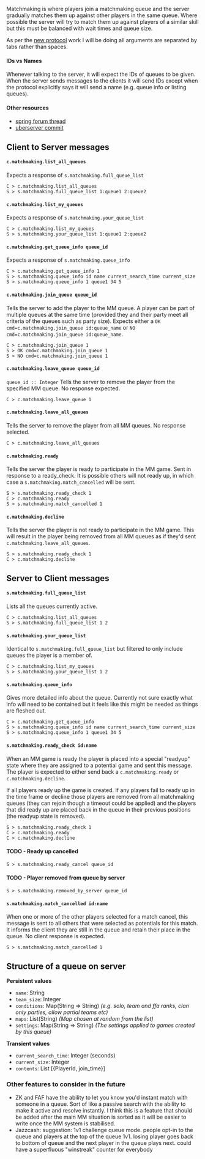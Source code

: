 Matchmaking is where players join a matchmaking queue and the server gradually matches them up against other players in the same queue. Where possible the server will try to match them up against players of a similar skill but this must be balanced with wait times and queue size.

As per the [new protocol](/documents/new_protocol) work I will be doing all arguments are separated by tabs rather than spaces.

#### IDs vs Names
Whenever talking to the server, it will expect the IDs of queues to be given. When the server sends messages to the clients it will send IDs except when the protocol explicitly says it will send a name (e.g. queue info or listing queues).

#### Other resources
- [spring forum thread](https://springrts.com/phpbb/viewtopic.php?f=71&t=33072)
- [uberserver commit](https://github.com/spring/uberserver/compare/master...gajop:master)

## Client to Server messages
#### `c.matchmaking.list_all_queues`
Expects a response of `s.matchmaking.full_queue_list`
```
C > c.matchmaking.list_all_queues
S > s.matchmaking.full_queue_list 1:queue1 2:queue2
```

#### `c.matchmaking.list_my_queues`
Expects a response of `s.matchmaking.your_queue_list`
```
C > c.matchmaking.list_my_queues
S > s.matchmaking.your_queue_list 1:queue1 2:queue2
```

#### `c.matchmaking.get_queue_info queue_id`
Expects a response of `s.matchmaking.queue_info`
```
C > c.matchmaking.get_queue_info 1
S > s.matchmaking.queue_info id name current_search_time current_size
S > s.matchmaking.queue_info 1 queue1 34 5
```

#### `c.matchmaking.join_queue queue_id`
Tells the server to add the player to the MM queue. A player can be part of multiple queues at the same time (provided they and their party meet all criteria of the queues such as party size). Expects either a `OK cmd=c.matchmaking.join_queue id:queue_name` or `NO cmd=c.matchmaking.join_queue id:queue_name`.
```
C > c.matchmaking.join_queue 1
S > OK cmd=c.matchmaking.join_queue 1
S > NO cmd=c.matchmaking.join_queue 1
```

#### `c.matchmaking.leave_queue queue_id`
```queue_id :: Integer```
Tells the server to remove the player from the specified MM queue. No response expected.
```
C > c.matchmaking.leave_queue 1
```

#### `c.matchmaking.leave_all_queues`
Tells the server to remove the player from all MM queues. No response selected.
```
C > c.matchmaking.leave_all_queues
```

#### `c.matchmaking.ready`
Tells the server the player is ready to participate in the MM game. Sent in response to a ready_check. It is possible others will not ready up, in which case a `s.matchmaking.match_cancelled` will be sent.
```
S > s.matchmaking.ready_check 1
C > c.matchmaking.ready
S > s.matchmaking.match_cancelled 1
```

#### `c.matchmaking.decline`
Tells the server the player is not ready to participate in the MM game. This will result in the player being removed from all MM queues as if they'd sent `c.matchmaking.leave_all_queues`.
```
S > s.matchmaking.ready_check 1
C > c.matchmaking.decline
```

## Server to Client messages
#### `s.matchmaking.full_queue_list`
Lists all the queues currently active.
```
C > c.matchmaking.list_all_queues
S > s.matchmaking.full_queue_list 1 2
```

#### `s.matchmaking.your_queue_list`
Identical to `s.matchmaking.full_queue_list` but filtered to only include queues the player is a member of.
```
C > c.matchmaking.list_my_queues
S > s.matchmaking.your_queue_list 1 2
```

#### `s.matchmaking.queue_info`
Gives more detailed info about the queue. Currently not sure exactly what info will need to be contained but it feels like this might be needed as things are fleshed out.
```
C > c.matchmaking.get_queue_info
S > s.matchmaking.queue_info id name current_search_time current_size
S > s.matchmaking.queue_info 1 queue1 34 5
```

#### `s.matchmaking.ready_check id:name`
When an MM game is ready the player is placed into a special "readyup" state where they are assigned to a potential game and sent this message. The player is expected to either send back a `c.matchmaking.ready` or `c.matchmaking.decline`.

If all players ready up the game is created. If any players fail to ready up in the time frame or decline those players are removed from all matchmaking queues (they can rejoin though a timeout could be applied) and the players that did ready up are placed back in the queue in their previous positions (the readyup state is removed).
```
S > s.matchmaking.ready_check 1
C > c.matchmaking.ready
C > c.matchmaking.decline
```

#### TODO - Ready up cancelled
```
S > s.matchmaking.ready_cancel queue_id
```

#### TODO - Player removed from queue by server
```
S > s.matchmaking.removed_by_server queue_id
```

#### `s.matchmaking.match_cancelled id:name`
When one or more of the other players selected for a match cancel, this message is sent to all others that were selected as potentials for this match. It informs the client they are still in the queue and retain their place in the queue. No client response is expected.
```
S > s.matchmaking.match_cancelled 1
```

## Structure of a queue on server
**Persistent values**
- `name`: String
- `team_size`: Integer
- `conditions`: Map(String => String) *(e.g. solo, team and ffa ranks, clan only parties, allow partial teams etc)*
- `maps`: List(String) *(Map chosen at random from the list)*
- `settings`: Map(String => String) *(The settings applied to games created by this queue)*

**Transient values**
- `current_search_time`: Integer (seconds)
- `current_size`: Integer
- `contents`: List [{PlayerId, join_time}]

### Other features to consider in the future
- ZK and FAF have the ability to let you know you'd instant match with someone in a queue. Sort of like a passive search with the ability to make it active and resolve instantly. I think this is a feature that should be added after the main MM situation is sorted as it will be easier to write once the MM system is stabilised.
- Jazzcash: suggestion: 1v1 challenge queue mode. people opt-in to the queue and players at the top of the queue 1v1. losing player goes back to bottom of queue and the next player in the queue plays next. could have a superfluous "winstreak" counter for everybody
